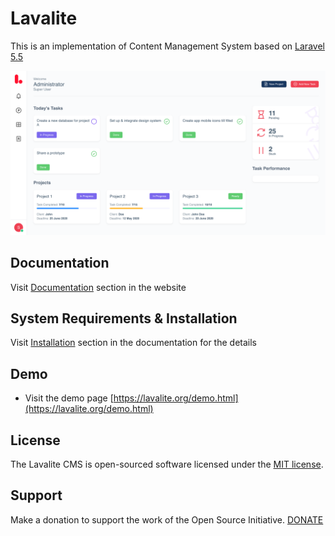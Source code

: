 # Lavalite

This is an implementation of Content Management System based on [Laravel 5.5](http://laravel.com/)

![Screen](https://raw.githubusercontent.com/LavaLite/docs/master/images/lavalite.png "Dashboards")

## Documentation
Visit [Documentation](http://lavalite.org/docs) section in the website

## System Requirements & Installation

Visit [Installation](http://lavalite.org/docs/master/installation) section in the documentation for the details


## Demo
- Visit the demo page [https://lavalite.org/demo.html](https://lavalite.org/demo.html)


## License

The Lavalite CMS is open-sourced software licensed under the [MIT license](http://opensource.org/licenses/MIT).

## Support 

Make a donation to support the work of the Open Source Initiative.
[DONATE](https://www.paypal.me/renfos)
